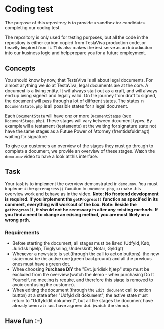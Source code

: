 # Coding test
The purpose of this repository is to provide a sandbox for candidates completing our coding test.

The repository is only used for testing purposes, but all the code in the repository is either carbon copied 
from TestaViva production code, or heavily inspired from it. This also makes the test serve as an introduction into 
our business logic and help prepare you for a future employment.

## Concepts
You should know by now, that TestaViva is all about legal documents. For almost anything we do at TestaViva, legal 
documents are at the core. 
A document is a living entity. It will always start out as a draft, and will always end up being signed, and legally 
valid. On the journey from draft to signed, the document will pass through a lot of different states. The states in  
`DocumentState.php` is all possible states for a legal document.

Each `DocumentState` will have one or more `DocumentStages` (see `DocumentStage.php`). These stages will vary between
document types. By example will a testament (testamente) at the waiting for signature state not have the same stages as 
a Future Power of Attorney (fremtidsfuldmagt) waiting for signature.

To give our customers an overview of the stages they must go through to complete a document, we provide an overview of 
these stages. Watch the `demo.mov` video to have a look at this interface.

## Task
Your task is to implement the overview demonstrated in `demo.mov`. 
You must implement the `getProgress()` function in `Document.php`, to make this overview work and behave as in the video.
__Note: No frontend development is required. If you implement the `getProgress()` function as specified in its comment, 
everything will work out of the box.__ 
__Note: Beside the `getProgress()`, it should not be necessary to alter any existing methods. If you find a need to 
change an exising method, you are most likely on a wrong path.__

### Requirements
- Before starting the document, all stages must be listed (Udfyld, Køb, Juridisk hjælp, Tinglysning, Underskrift, Notar, 
Gyldigt)
- Whenever a new state is set (through the call to action buttons), the new state must be the active one (green 
background) and all the previous ones must have a green dot.
- When choosing __Purchase DIY__ the "Evt. juridisk hjælp" step must be excluded from the overview (watch the demo - 
when purchasing Do It Yourself, no meeting is require, and therefore this stage is removed to avoid confusing the 
customer).
- When editing the document (through the `Edit document` call to action button) at a state after "Udfyld dit dokument", 
the active state must return to "Udfyld dit dokument", but all the stages the document have already been at must have a 
green dot. (watch the demo).

## Have fun :-)
 